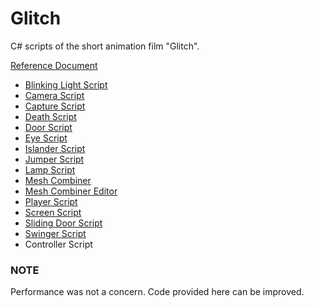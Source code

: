 # Glitch
C# scripts of the short animation film "Glitch".

[Reference Document](https://github.com/asenarana/Glitch/blob/master/REFERENCE.md)

- [Blinking Light Script](https://github.com/asenarana/Glitch/blob/master/AnimationScripts/BlinkingLightScript.cs)
- [Camera Script](https://github.com/asenarana/Glitch/blob/master/AnimationScripts/CameraScript.cs)
- [Capture Script](https://github.com/asenarana/Glitch/blob/master/ModelScripts/CaptureScript.cs)
- [Death Script](https://github.com/asenarana/Glitch/blob/master/AnimationScripts/DeathScript.cs)
- [Door Script](https://github.com/asenarana/Glitch/blob/master/AnimationScripts/DoorScript.cs)
- [Eye Script](https://github.com/asenarana/Glitch/blob/master/AnimationScripts/EyeScript.cs)
- [Islander Script](https://github.com/asenarana/Glitch/blob/master/AnimationScripts/IslanderScript.cs)
- [Jumper Script](https://github.com/asenarana/Glitch/blob/master/AnimationScripts/JumperScript.cs)
- [Lamp Script](https://github.com/asenarana/Glitch/blob/master/AnimationScripts/LampScript.cs)
- [Mesh Combiner](https://github.com/asenarana/Glitch/blob/master/ModelScripts/MeshCombiner.cs)
- [Mesh Combiner Editor](https://github.com/asenarana/Glitch/blob/master/ModelScripts/MeshCombinerEditor.cs)
- [Player Script](https://github.com/asenarana/Glitch/blob/master/AnimationScripts/PlayerScript.cs)
- [Screen Script](https://github.com/asenarana/Glitch/blob/master/AnimationScripts/ScreenScript.cs)
- [Sliding Door Script](https://github.com/asenarana/Glitch/blob/master/AnimationScripts/SlidingDoorScript.cs)
- [Swinger Script](https://github.com/asenarana/Glitch/blob/master/AnimationScripts/SwingerScript.cs)
- Controller Script


### NOTE
Performance was not a concern. Code provided here can be improved.
